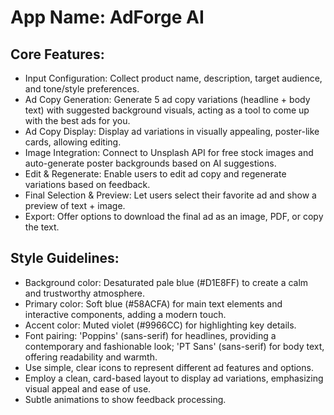 # **App Name**: AdForge AI

## Core Features:

- Input Configuration: Collect product name, description, target audience, and tone/style preferences.
- Ad Copy Generation: Generate 5 ad copy variations (headline + body text) with suggested background visuals, acting as a tool to come up with the best ads for you.
- Ad Copy Display: Display ad variations in visually appealing, poster-like cards, allowing editing.
- Image Integration: Connect to Unsplash API for free stock images and auto-generate poster backgrounds based on AI suggestions.
- Edit & Regenerate: Enable users to edit ad copy and regenerate variations based on feedback.
- Final Selection & Preview: Let users select their favorite ad and show a preview of text + image.
- Export: Offer options to download the final ad as an image, PDF, or copy the text.

## Style Guidelines:

- Background color: Desaturated pale blue (#D1E8FF) to create a calm and trustworthy atmosphere.
- Primary color: Soft blue (#58ACFA) for main text elements and interactive components, adding a modern touch.
- Accent color: Muted violet (#9966CC) for highlighting key details.
- Font pairing: 'Poppins' (sans-serif) for headlines, providing a contemporary and fashionable look; 'PT Sans' (sans-serif) for body text, offering readability and warmth.
- Use simple, clear icons to represent different ad features and options.
- Employ a clean, card-based layout to display ad variations, emphasizing visual appeal and ease of use.
- Subtle animations to show feedback processing.
